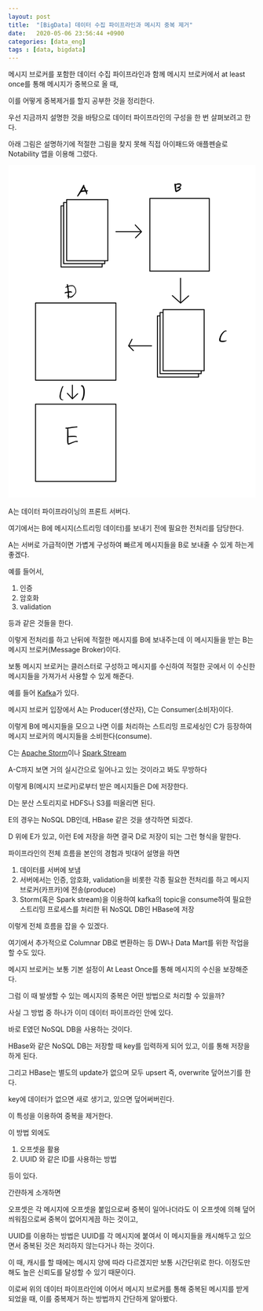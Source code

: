 ```yaml
---
layout: post
title:  "[BigData] 데이터 수집 파이프라인과 메시지 중복 제거"
date:   2020-05-06 23:56:44 +0900
categories: [data_eng]
tags : [data, bigdata]
---
```


메시지 브로커를 포함한 데이터 수집 파이프라인과 함께 메시지 브로커에서 at least once를 통해 메시지가 중복으로 올 때,

이를 어떻게 중복제거를 할지 공부한 것을 정리한다.

<!--more-->

우선 지금까지 설명한 것을 바탕으로 데이터 파이프라인의 구성을 한 번 살펴보려고 한다.

아래 그림은 설명하기에 적절한 그림을 찾지 못해 직접 아이패드와 애플펜슬로 Notability 앱을 이용해 그렸다.

![Data Pipeline by loustler](/files/data-pipeline-notability-loustler.png)

A는 데이터 파이프라이닝의 프론트 서버다.

여기에서는 B에 메시지(스트리밍 데이터)를 보내기 전에 필요한 전처리를 담당한다.

A는 서버로 가급적이면 가볍게 구성하여 빠르게 메시지들을 B로 보내줄 수 있게 하는게 좋겠다.

예를 들어서,

1. 인증
1. 암호화
1. validation

등과 같은 것들을 한다.

이렇게 전처리를 하고 난뒤에 적절한 메시지를 B에 보내주는데 이 메시지들을 받는 B는 메시지 브로커(Message Broker)이다.

보통 메시지 브로커는 클러스터로 구성하고 메시지를 수신하여 적절한 곳에서 이 수신한 메시지들을 가져가서 사용할 수 있게 해준다.

예를 들어 [Kafka](https://kafka.apache.org/)가 있다.

메시지 브로커 입장에서 A는 Producer(생산자), C는 Consumer(소비자)이다.

이렇게 B에 메시지들을 모으고 나면 이를 처리하는 스트리밍 프로세싱인 C가 등장하여 메시지 브로커의 메시지들을 소비한다(consume).

C는 [Apache Storm](https://storm.apache.org)이나 [Spark Stream](https://spark.apache.org/streaming)

A-C까지 보면 거의 실시간으로 일어나고 있는 것이라고 봐도 무방하다

이렇게 B(메시지 브로커)로부터 받은 메시지들은 D에 저장한다.

D는 분산 스토리지로 HDFS나 S3를 떠올리면 된다.

E의 경우는 NoSQL DB인데, HBase 같은 것을 생각하면 되겠다.

D 위에 E가 있고, 이런 E에 저장을 하면 결국 D로 저장이 되는 그런 형식을 말한다.

파이프라인의 전체 흐름을 본인의 경험과 빗대어 설명을 하면

1. 데이터를 서버에 보냄
1. 서버에서는 인증, 암호화, validation을 비롯한 각종 필요한 전처리를 하고 메시지 브로커(카프카)에 전송(produce)
1. Storm(혹은 Spark stream)을 이용하여 kafka의 topic을 consume하여 필요한 스트리밍 프로세스를 처리한 뒤 NoSQL DB인 HBase에 저장

이렇게 전체 흐름을 잡을 수 있겠다.

여기에서 추가적으로 Columnar DB로 변환하는 등 DW나 Data Mart를 위한 작업을 할 수도 있다.

메시지 브로커는 보통 기본 설정이 At Least Once를 통해 메시지의 수신을 보장해준다.

그럼 이 때 발생할 수 있는 메시지의 중복은 어떤 방법으로 처리할 수 있을까?

사실 그 방법 중 하나가 이미 데이터 파이프라인 안에 있다.

바로 E였던 NoSQL DB을 사용하는 것이다.

HBase와 같은 NoSQL DB는 저장할 때 key를 입력하게 되어 있고, 이를 통해 저장을 하게 된다.

그리고 HBase는 별도의 update가 없으며 모두 upsert 즉, overwrite 덮어쓰기를 한다.

key에 데이터가 없으면 새로 생기고, 있으면 덮어써버린다.

이 특성을 이용하여 중복을 제거한다.

이 방법 외에도

1. 오프셋을 활용
1. UUID 와 같은 ID를 사용하는 방법

등이 있다.

간랸하게 소개하면

오프셋은 각 메시지에 오프셋을 붙임으로써 중복이 일어나더라도 이 오프셋에 의해 덮어씌워짐으로써 중복이 없어지게끔 하는 것이고,

UUID를 이용하는 방법은 UUID를 각 메시지에 붙여서 이 메시지들을 캐시해두고 있으면서 중복된 것은 처리하지 않는다거나 하는 것이다.

이 때, 캐시를 할 때에는 메시지 양에 따라 다르겠지만 보통 시간단위로 한다. 이정도만 해도 높은 신뢰도를 달성할 수 있기 때문이다.

이로써 위의 데이터 파이프라인에 이어서 메시지 브로커를 통해 중복된 메시지를 받게 되었을 때, 이를 중복제거 하는 방법까지 간단하게 알아봤다.
